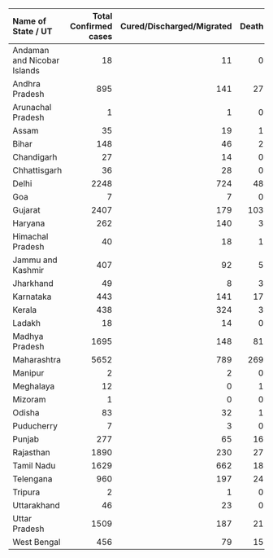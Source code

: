 | Name of State / UT          |   Total Confirmed cases |   Cured/Discharged/Migrated |   Death |
|:----------------------------|------------------------:|----------------------------:|--------:|
| Andaman and Nicobar Islands |                      18 |                          11 |       0 |
| Andhra Pradesh              |                     895 |                         141 |      27 |
| Arunachal Pradesh           |                       1 |                           1 |       0 |
| Assam                       |                      35 |                          19 |       1 |
| Bihar                       |                     148 |                          46 |       2 |
| Chandigarh                  |                      27 |                          14 |       0 |
| Chhattisgarh                |                      36 |                          28 |       0 |
| Delhi                       |                    2248 |                         724 |      48 |
| Goa                         |                       7 |                           7 |       0 |
| Gujarat                     |                    2407 |                         179 |     103 |
| Haryana                     |                     262 |                         140 |       3 |
| Himachal Pradesh            |                      40 |                          18 |       1 |
| Jammu and Kashmir           |                     407 |                          92 |       5 |
| Jharkhand                   |                      49 |                           8 |       3 |
| Karnataka                   |                     443 |                         141 |      17 |
| Kerala                      |                     438 |                         324 |       3 |
| Ladakh                      |                      18 |                          14 |       0 |
| Madhya Pradesh              |                    1695 |                         148 |      81 |
| Maharashtra                 |                    5652 |                         789 |     269 |
| Manipur                     |                       2 |                           2 |       0 |
| Meghalaya                   |                      12 |                           0 |       1 |
| Mizoram                     |                       1 |                           0 |       0 |
| Odisha                      |                      83 |                          32 |       1 |
| Puducherry                  |                       7 |                           3 |       0 |
| Punjab                      |                     277 |                          65 |      16 |
| Rajasthan                   |                    1890 |                         230 |      27 |
| Tamil Nadu                  |                    1629 |                         662 |      18 |
| Telengana                   |                     960 |                         197 |      24 |
| Tripura                     |                       2 |                           1 |       0 |
| Uttarakhand                 |                      46 |                          23 |       0 |
| Uttar Pradesh               |                    1509 |                         187 |      21 |
| West Bengal                 |                     456 |                          79 |      15 |